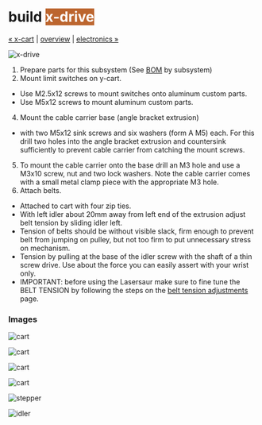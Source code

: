 build <span style="background-color:#bc652e;color:#ffffff">x-drive</span>
============================

[&#xAB; x-cart](build-x-cart.md) | [overview](assembly.md) | [electronics &#xBB;](build-electronics.md)

![x-drive](http://farm8.staticflickr.com/7201/6939597335_ba0a9b768d_z.jpg)

1. Prepare parts for this subsystem (See [BOM](bom.md) by subsystem)
2. Mount limit switches on y-cart.
  - Use M2.5x12 screws to mount switches onto aluminum custom parts.
  - Use M5x12 screws to mount aluminum custom parts.
4. Mount the cable carrier base (angle bracket extrusion) 
  - with two M5x12 sink screws and six washers (form A M5) each. For this drill two holes into the angle bracket extrusion and countersink sufficiently to prevent cable carrier from catching the mount screws.
5. To mount the cable carrier onto the base drill an M3 hole and use a M3x10 screw, nut and two lock washers. Note the cable carrier comes with a small metal clamp piece with the appropriate M3 hole.
6. Attach belts.
  - Attached to cart with four zip ties.
  - With left idler about 20mm away from left end of the extrusion adjust belt tension by sliding idler left.
  - Tension of belts should be without visible slack, firm enough to prevent belt from jumping on pulley, but not too firm to put unnecessary stress on mechanism.
  - Tension by pulling at the base of the idler screw with the shaft of a thin screw drive. Use about the force you can easily assert with your wrist only.
  - IMPORTANT: before using the Lasersaur make sure to fine tune the BELT TENSION by following the steps on the [belt tension adjustments](http://labs.nortd.com/lasersaur/manual/timing_belts) page.


### Images

![cart](http://farm9.staticflickr.com/8121/8697979799_ba66721944_z.jpg)

![cart](http://farm9.staticflickr.com/8559/8697984757_12036cfbc5_z.jpg)

![cart](http://farm9.staticflickr.com/8411/8697981903_c1ae5d3c36_z.jpg)

![cart](http://farm9.staticflickr.com/8408/8697962319_6ef271a99d_z.jpg)

![stepper](http://farm9.staticflickr.com/8413/8697970867_d8db3ee2e6_z.jpg)

![idler](http://farm9.staticflickr.com/8420/8699088334_b22d707d9e_z.jpg)

